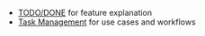 - [TODO/DONE](./TODO_DONE.md) for feature explanation
- [Task Management](<./Task Management.md>) for use cases and workflows